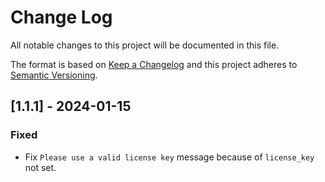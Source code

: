 # Change Log

All notable changes to this project will be documented in this file.

The format is based on [Keep a Changelog](http://keepachangelog.com/)
and this project adheres to [Semantic Versioning](http://semver.org/).

## [1.1.1] - 2024-01-15

### Fixed

- Fix `Please use a valid license key` message because of `license_key` not set.
